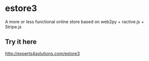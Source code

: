 # estore3

A more or less functional online store based on web2py + ractive.js + Stripe.js

## Try it here

http://experts4solutions.com/estore3